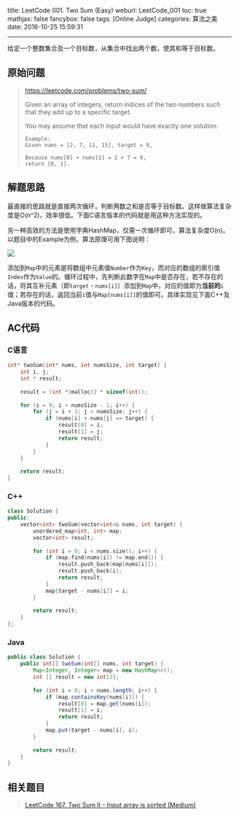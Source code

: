 title: LeetCode 001. Two Sum (Easy)
weburl: LeetCode_001
toc: true
mathjax: false
fancybox: false
tags: [Online Judge]
categories: 算法之美
date: 2016-10-25 15:59:31

---

给定一个整数集合及一个目标数，从集合中找出两个数，使其和等于目标数。

<!--more-->

## 原始问题

> https://leetcode.com/problems/two-sum/
>
> Given an array of integers, return indices of the two numbers such that they add up to a specific target.
>
> You may assume that each input would have exactly one solution.
> 
> ```
> Example:
> Given nums = [2, 7, 11, 15], target = 9,
> 
> Because nums[0] + nums[1] = 2 + 7 = 9,
> return [0, 1].
> ```

## 解题思路

最直接的思路就是直接两次循环，判断两数之和是否等于目标数。这样做算法复杂度是O(n^2)，效率很低。下面C语言版本的代码就是用这种方法实现的。

另一种高效的方法是使用字典HashMap，仅需一次循环即可，算法复杂度O(n)。以题目中的Example为例，算法原理可用下图说明：

![](https://img.gaomf.cn/20161025161036.png)

添加到`Map`中的元素是将数组中元素值`Number`作为`Key`，而对应的数组的索引值`Index`作为`Value`的。循环过程中，先判断此数字在`Map`中是否存在，若不存在的话，将其互补元素（即`target` - `nums[i]`）添加到`Map`中，对应的值即为**当前的**`i`值；若存在的话，返回当前`i`值与`Map[nums[i]]`的值即可。具体实现见下面C++及Java版本的代码。

## AC代码

### C语言

```c
int* twoSum(int* nums, int numsSize, int target) {
    int i, j;
    int * result;
    
    result = (int *)malloc(2 * sizeof(int));
    
    for (i = 0; i < numsSize - 1; i++) {
        for (j = i + 1; j < numsSize; j++) {
            if (nums[i] + nums[j] == target) {
                result[0] = i;
                result[1] = j;
                return result;
            }
        }
    }
    
    return result;
}
```

### C++

```cpp
class Solution {
public:
    vector<int> twoSum(vector<int>& nums, int target) {
        unordered_map<int, int> map;
        vector<int> result;
        
        for (int i = 0; i < nums.size(); i++) {
            if (map.find(nums[i]) != map.end()) {
                result.push_back(map[nums[i]]);
                result.push_back(i);
                return result;
            }
            map[target - nums[i]] = i;
        }
        
        return result;
    }
};
```

### Java

```java
public class Solution {
    public int[] twoSum(int[] nums, int target) {
        Map<Integer, Integer> map = new HashMap<>();
        int [] result = new int[2];
        
        for (int i = 0; i < nums.length; i++) {
            if (map.containsKey(nums[i])) {
                result[0] = map.get(nums[i]);
                result[1] = i;
                return result;
            }
            map.put(target - nums[i], i);
        }
        
        return result;
    }
}
```

## 相关题目

> [LeetCode 167. Two Sum II - Input array is sorted (Medium)](/2016/10/25/LeetCode_167/)